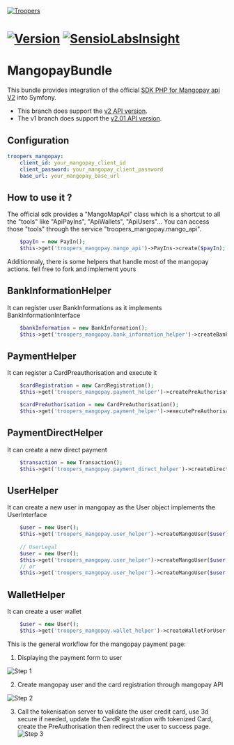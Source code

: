 [![Troopers](https://cloud.githubusercontent.com/assets/618536/18787530/83cf424e-81a3-11e6-8f66-cde3ec5fa82a.png)](http://troopers.agency)

[![Version](https://img.shields.io/packagist/v/troopers/mangopay-bundle.svg)](https://packagist.org/packages/troopers/mangopay-bundle)
[![SensioLabsInsight](https://insight.sensiolabs.com/projects/4896b24c-74ee-4506-8c4c-842a9c660b66/mini.png)](https://insight.sensiolabs.com/projects/4896b24c-74ee-4506-8c4c-842a9c660b66)
=============

MangopayBundle
===

This bundle provides integration of the official [SDK PHP for Mangopay api V2](https://github.com/Mangopay/mangopay2-php-sdk) into Symfony.

- This branch does support the [v2 API version](https://docs.mangopay.com/endpoints/v2).
- The v1 branch does support the [v2.01 API version](https://docs.mangopay.com/endpoints/v2.01).

Configuration
---

```yaml
troopers_mangopay:
    client_id: your_mangopay_client_id
    client_password: your_mangopay_client_password
    base_url: your_mangopay_base_url
```

How to use it ?
---

The official sdk provides a "MangoMapApi" class which is a shortcut to all the "tools" like "ApiPayIns", "ApiWallets", "ApiUsers"...
You can access those "tools" through the service "troopers_mangopay.mango_api".

```php
    $payIn = new PayIn();
    $this->get('troopers_mangopay.mango_api')->PayIns->create($payIn);
```

Additionnaly, there is some helpers that handle most of the mangopay actions. fell free to fork and implement yours

BankInformationHelper
---
It can register user BankInformations as it implements BankInformationInterface

```php
    $bankInformation = new BankInformation();
    $this->get('troopers_mangopay.bank_information_helper')->createBankAccount($bankInformation);
```

PaymentHelper
---
It can register a CardPreauthorisation and execute it

```php
    $cardRegistration = new CardRegistration();
    $this->get('troopers_mangopay.payment_helper')->createPreAuthorisation($cardRegistration);

    $cardPreAuthorisation = new CardPreAuthorisation();
    $this->get('troopers_mangopay.payment_helper')->executePreAuthorisation($cardPreAuthorisation, $user, $wallet);
```

PaymentDirectHelper
---
It can create a new direct payment

```php
    $transaction = new Transaction();
    $this->get('troopers_mangopay.payment_direct_helper')->createDirectTransaction($transaction);
```

UserHelper
---
It can create a new user in mangopay as the User object implements the UserInterface

```php
    $user = new User();
    $this->get('troopers_mangopay.user_helper')->createMangoUser($user);
    
    // UserLegal
    $user = new User();
    $this->get('troopers_mangopay.user_helper')->createMangoUser($user, 'BUSINESS'); 
    // or    
    $this->get('troopers_mangopay.user_helper')->createMangoUser($user, 'ORGANIZATION');    
```
 

WalletHelper
---
It can create a user wallet

```php
    $user = new User();
    $this->get('troopers_mangopay.wallet_helper')->createWalletForUser($user);
```

This is the general workflow for the mangopay payment page:

1) Displaying the payment form to user

![Step 1](https://raw.githubusercontent.com/Troopers/MangopayBundle/master/Resources/doc/assets/step1.jpg)

2) Create mangopay user and the card registration through mangopay API

![Step 2](https://raw.githubusercontent.com/Troopers/MangopayBundle/master/Resources/doc/assets/step2.jpg)

3) Call the tokenisation server to validate the user credit card, use 3d secure if needed, update the CardR
egistration with tokenized Card, create the PreAuthorisation then redirect the user to success page.
![Step 3](https://raw.githubusercontent.com/Troopers/MangopayBundle/master/Resources/doc/assets/step3.jpg)

